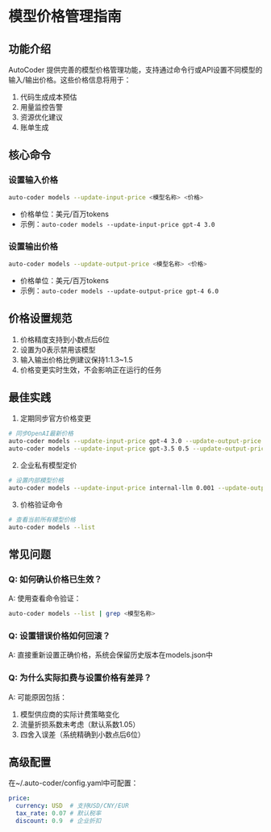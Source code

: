 # 模型价格管理指南

## 功能介绍
AutoCoder 提供完善的模型价格管理功能，支持通过命令行或API设置不同模型的输入/输出价格。这些价格信息将用于：
1. 代码生成成本预估
2. 用量监控告警
3. 资源优化建议
4. 账单生成

## 核心命令

### 设置输入价格
```bash
auto-coder models --update-input-price <模型名称> <价格>
```
- 价格单位：美元/百万tokens
- 示例：`auto-coder models --update-input-price gpt-4 3.0`

### 设置输出价格 
```bash
auto-coder models --update-output-price <模型名称> <价格>
```
- 价格单位：美元/百万tokens
- 示例：`auto-coder models --update-output-price gpt-4 6.0`

## 价格设置规范
1. 价格精度支持到小数点后6位
2. 设置为0表示禁用该模型
3. 输入输出价格比例建议保持1:1.3~1.5
4. 价格变更实时生效，不会影响正在运行的任务

## 最佳实践
1. 定期同步官方价格变更
```bash
# 同步OpenAI最新价格
auto-coder models --update-input-price gpt-4 3.0 --update-output-price gpt-4 6.0
auto-coder models --update-input-price gpt-3.5 0.5 --update-output-price gpt-3.5 1.5
```

2. 企业私有模型定价
```bash
# 设置内部模型价格
auto-coder models --update-input-price internal-llm 0.001 --update-output-price internal-llm 0.002
```

3. 价格验证命令
```bash
# 查看当前所有模型价格
auto-coder models --list
```

## 常见问题

### Q: 如何确认价格已生效？
A: 使用查看命令验证：
```bash
auto-coder models --list | grep <模型名称>
```

### Q: 设置错误价格如何回滚？
A: 直接重新设置正确价格，系统会保留历史版本在models.json中

### Q: 为什么实际扣费与设置价格有差异？
A: 可能原因包括：
1. 模型供应商的实际计费策略变化
2. 流量折损系数未考虑（默认系数1.05）
3. 四舍入误差（系统精确到小数点后6位）

## 高级配置
在~/.auto-coder/config.yaml中可配置：
```yaml
price:
  currency: USD  # 支持USD/CNY/EUR
  tax_rate: 0.07 # 默认税率
  discount: 0.9  # 企业折扣
```